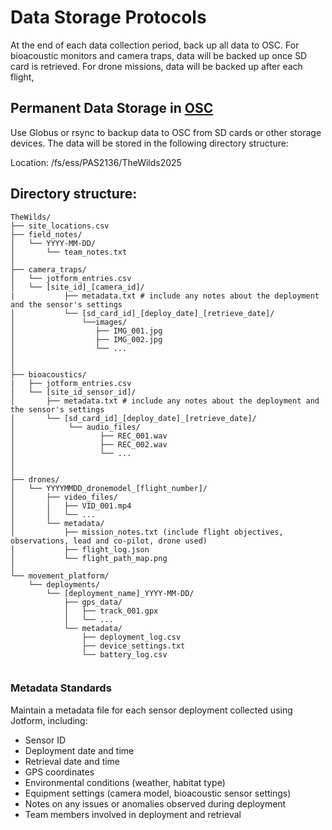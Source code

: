 # Data Storage Protocols

At the end of each data collection period, back up all data to OSC. For bioacoustic monitors and camera traps, data will be backed up once SD card is retrieved. For drone missions, data will be backed up after each flight,

## Permanent Data Storage in [OSC](https://osc.edu/)
Use Globus or rsync to backup data to OSC from SD cards or other storage devices. The data will be stored in the following directory structure:

Location: /fs/ess/PAS2136/TheWilds2025

## Directory structure:
```
TheWilds/
├── site_locations.csv
├── field_notes/
│   └── YYYY-MM-DD/
│       └── team_notes.txt
│
├── camera_traps/
│   └── jotform_entries.csv
│   └── [site_id]_[camera_id]/
|           ├── metadata.txt # include any notes about the deployment and the sensor's settings 
│           └── [sd_card_id]_[deploy_date]_[retrieve_date]/
│               └──images/
│                  ├── IMG_001.jpg
│                  ├── IMG_002.jpg
│                  └── ...
│               
│
├── bioacoustics/
|   ├── jotform_entries.csv
│   └── [site_id_sensor_id]/
│       ├── metadata.txt # include any notes about the deployment and the sensor's settings 
│       └── [sd_card_id]_[deploy_date]_[retrieve_date]/
│            └── audio_files/
│                   ├── REC_001.wav
│                   ├── REC_002.wav
│                   └── ...
│                   
│
├── drones/
│   └── YYYYMMDD_dronemodel_[flight_number]/
│       ├── video_files/
│       │   ├── VID_001.mp4
│       │   └── ...
│       └── metadata/
│           ├── mission_notes.txt (include flight objectives, observations, lead and co-pilot, drone used)
│           ├── flight_log.json
│           └── flight_path_map.png
│
└── movement_platform/
    └── deployments/
        └── [deployment_name]_YYYY-MM-DD/
            ├── gps_data/
            │   ├── track_001.gpx
            │   └── ...
            └── metadata/
                ├── deployment_log.csv
                ├── device_settings.txt
                └── battery_log.csv


```
### Metadata Standards
Maintain a metadata file for each sensor deployment collected using Jotform, including:
- Sensor ID
- Deployment date and time
- Retrieval date and time
- GPS coordinates
- Environmental conditions (weather, habitat type)
- Equipment settings (camera model, bioacoustic sensor settings)
- Notes on any issues or anomalies observed during deployment
- Team members involved in deployment and retrieval